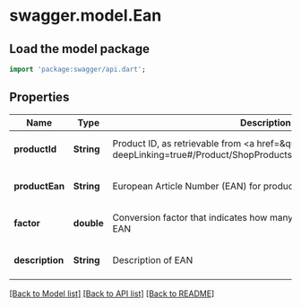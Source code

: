 # swagger.model.Ean

## Load the model package
```dart
import 'package:swagger/api.dart';
```

## Properties
Name | Type | Description | Notes
------------ | ------------- | ------------- | -------------
**productId** | **String** | Product ID, as retrievable from &lt;a href&#x3D;\&quot;?deepLinking&#x3D;true#/Product/ShopProductsV1_3\&quot;&gt;/api/Product&lt;/a&gt; | [optional] [default to null]
**productEan** | **String** | European Article Number (EAN) for product | [optional] [default to null]
**factor** | **double** | Conversion factor that indicates how many items are included in the EAN | [optional] [default to null]
**description** | **String** | Description of EAN | [optional] [default to null]

[[Back to Model list]](../README.md#documentation-for-models) [[Back to API list]](../README.md#documentation-for-api-endpoints) [[Back to README]](../README.md)


